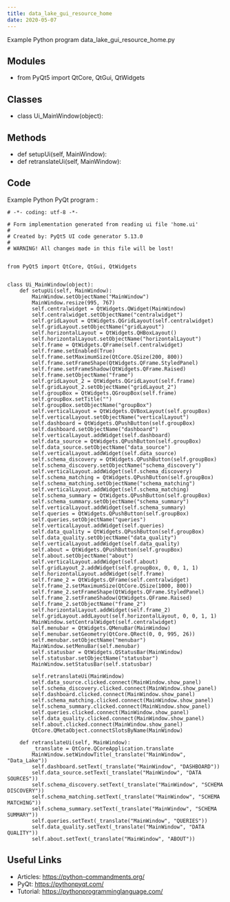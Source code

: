 ```yaml
---
title: data_lake_gui_resource_home
date: 2020-05-07
---
```

Example Python program data_lake_gui_resource_home.py

## Modules

* from PyQt5 import QtCore, QtGui, QtWidgets

## Classes

* class Ui_MainWindow(object):

## Methods

* def setupUi(self, MainWindow):
* def retranslateUi(self, MainWindow):

## Code

Example Python PyQt program :

    # -*- coding: utf-8 -*-
    
    # Form implementation generated from reading ui file 'home.ui'
    #
    # Created by: PyQt5 UI code generator 5.13.0
    #
    # WARNING! All changes made in this file will be lost!
    
    
    from PyQt5 import QtCore, QtGui, QtWidgets
    
    
    class Ui_MainWindow(object):
        def setupUi(self, MainWindow):
            MainWindow.setObjectName("MainWindow")
            MainWindow.resize(995, 767)
            self.centralwidget = QtWidgets.QWidget(MainWindow)
            self.centralwidget.setObjectName("centralwidget")
            self.gridLayout = QtWidgets.QGridLayout(self.centralwidget)
            self.gridLayout.setObjectName("gridLayout")
            self.horizontalLayout = QtWidgets.QHBoxLayout()
            self.horizontalLayout.setObjectName("horizontalLayout")
            self.frame = QtWidgets.QFrame(self.centralwidget)
            self.frame.setEnabled(True)
            self.frame.setMaximumSize(QtCore.QSize(200, 800))
            self.frame.setFrameShape(QtWidgets.QFrame.StyledPanel)
            self.frame.setFrameShadow(QtWidgets.QFrame.Raised)
            self.frame.setObjectName("frame")
            self.gridLayout_2 = QtWidgets.QGridLayout(self.frame)
            self.gridLayout_2.setObjectName("gridLayout_2")
            self.groupBox = QtWidgets.QGroupBox(self.frame)
            self.groupBox.setTitle("")
            self.groupBox.setObjectName("groupBox")
            self.verticalLayout = QtWidgets.QVBoxLayout(self.groupBox)
            self.verticalLayout.setObjectName("verticalLayout")
            self.dashboard = QtWidgets.QPushButton(self.groupBox)
            self.dashboard.setObjectName("dashboard")
            self.verticalLayout.addWidget(self.dashboard)
            self.data_source = QtWidgets.QPushButton(self.groupBox)
            self.data_source.setObjectName("data_source")
            self.verticalLayout.addWidget(self.data_source)
            self.schema_discovery = QtWidgets.QPushButton(self.groupBox)
            self.schema_discovery.setObjectName("schema_discovery")
            self.verticalLayout.addWidget(self.schema_discovery)
            self.schema_matching = QtWidgets.QPushButton(self.groupBox)
            self.schema_matching.setObjectName("schema_matching")
            self.verticalLayout.addWidget(self.schema_matching)
            self.schema_summary = QtWidgets.QPushButton(self.groupBox)
            self.schema_summary.setObjectName("schema_summary")
            self.verticalLayout.addWidget(self.schema_summary)
            self.queries = QtWidgets.QPushButton(self.groupBox)
            self.queries.setObjectName("queries")
            self.verticalLayout.addWidget(self.queries)
            self.data_quality = QtWidgets.QPushButton(self.groupBox)
            self.data_quality.setObjectName("data_quality")
            self.verticalLayout.addWidget(self.data_quality)
            self.about = QtWidgets.QPushButton(self.groupBox)
            self.about.setObjectName("about")
            self.verticalLayout.addWidget(self.about)
            self.gridLayout_2.addWidget(self.groupBox, 0, 0, 1, 1)
            self.horizontalLayout.addWidget(self.frame)
            self.frame_2 = QtWidgets.QFrame(self.centralwidget)
            self.frame_2.setMaximumSize(QtCore.QSize(1000, 800))
            self.frame_2.setFrameShape(QtWidgets.QFrame.StyledPanel)
            self.frame_2.setFrameShadow(QtWidgets.QFrame.Raised)
            self.frame_2.setObjectName("frame_2")
            self.horizontalLayout.addWidget(self.frame_2)
            self.gridLayout.addLayout(self.horizontalLayout, 0, 0, 1, 1)
            MainWindow.setCentralWidget(self.centralwidget)
            self.menubar = QtWidgets.QMenuBar(MainWindow)
            self.menubar.setGeometry(QtCore.QRect(0, 0, 995, 26))
            self.menubar.setObjectName("menubar")
            MainWindow.setMenuBar(self.menubar)
            self.statusbar = QtWidgets.QStatusBar(MainWindow)
            self.statusbar.setObjectName("statusbar")
            MainWindow.setStatusBar(self.statusbar)
    
            self.retranslateUi(MainWindow)
            self.data_source.clicked.connect(MainWindow.show_panel)
            self.schema_discovery.clicked.connect(MainWindow.show_panel)
            self.dashboard.clicked.connect(MainWindow.show_panel)
            self.schema_matching.clicked.connect(MainWindow.show_panel)
            self.schema_summary.clicked.connect(MainWindow.show_panel)
            self.queries.clicked.connect(MainWindow.show_panel)
            self.data_quality.clicked.connect(MainWindow.show_panel)
            self.about.clicked.connect(MainWindow.show_panel)
            QtCore.QMetaObject.connectSlotsByName(MainWindow)
    
        def retranslateUi(self, MainWindow):
            _translate = QtCore.QCoreApplication.translate
            MainWindow.setWindowTitle(_translate("MainWindow", "Data_Lake"))
            self.dashboard.setText(_translate("MainWindow", "DASHBOARD"))
            self.data_source.setText(_translate("MainWindow", "DATA SOURCES"))
            self.schema_discovery.setText(_translate("MainWindow", "SCHEMA DISCOVERY"))
            self.schema_matching.setText(_translate("MainWindow", "SCHEMA MATCHING"))
            self.schema_summary.setText(_translate("MainWindow", "SCHEMA SUMMARY"))
            self.queries.setText(_translate("MainWindow", "QUERIES"))
            self.data_quality.setText(_translate("MainWindow", "DATA QUALITY"))
            self.about.setText(_translate("MainWindow", "ABOUT"))
    

## Useful Links

- Articles: https://python-commandments.org/
- PyQt: https://pythonpyqt.com/
- Tutorial: https://pythonprogramminglanguage.com/
